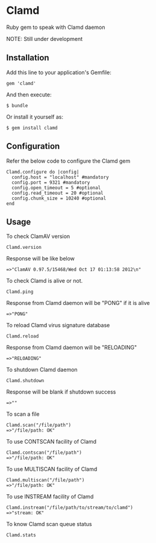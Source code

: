 # Clamd

Ruby gem to speak with Clamd daemon

NOTE: Still under development

## Installation

Add this line to your application's Gemfile:

    gem 'clamd'

And then execute:

    $ bundle

Or install it yourself as:

    $ gem install clamd

## Configuration

Refer the below code to configure the Clamd gem
    
    Clamd.configure do |config|
      config.host = "localhost" #mandatory
      config.port = 9321 #mandatory
      config.open_timeout = 5 #optional
      config.read_timeout = 20 #optional
      config.chunk_size = 10240 #optional
    end  

## Usage

To check ClamAV version

    Clamd.version

Response will be like below

    =>"ClamAV 0.97.5/15468/Wed Oct 17 01:13:58 2012\n"

To check Clamd is alive or not.

    Clamd.ping

Response from Clamd daemon will be "PONG" if it is alive

    =>"PONG"

To reload Clamd virus signature database

    Clamd.reload

Response from Clamd daemon will be "RELOADING"

    =>"RELOADING"

To shutdown Clamd daemon

    Clamd.shutdown

Response will be blank if shutdown success

    =>""

To scan a file

    Clamd.scan("/file/path")
    =>"/file/path: OK"

To use CONTSCAN facility of Clamd

    Clamd.contscan("/file/path")
    =>"/file/path: OK"

To use MULTISCAN facility of Clamd

    Clamd.multiscan("/file/path")
    =>"/file/path: OK"

To use INSTREAM facility of Clamd

    Clamd.instream("/file/path/to/stream/to/clamd")
    =>"stream: OK"
    
To know Clamd scan queue status

    Clamd.stats
